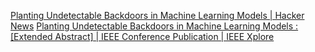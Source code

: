 
[Planting Undetectable Backdoors in Machine Learning Models | Hacker News](https://news.ycombinator.com/item?id=34938299)
[Planting Undetectable Backdoors in Machine Learning Models : [Extended Abstract] | IEEE Conference Publication | IEEE Xplore](https://ieeexplore.ieee.org/abstract/document/9996741)
